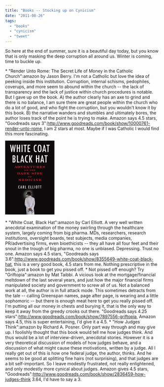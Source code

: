 ```yaml
---
title: "Books -- Stocking up on Cynicism"
date: "2011-08-26"
tags: 
  - "books"
  - "cynicism"
  - "tweet"
---
```


So here at the end of summer, sure it is a beautiful day today, but you know that is only masking the deep corruption all around us. Winter is coming, time to buckle up.

\* "Render Unto Rome: The Secret Life of Money in the Catholic Church":amazon by Jason Berry. I'm not a Catholic but love the idea of peeking inside this institution. Corruption, internal schisms, pedophiles, coverups, and more seem to abound within the church -- the lack of transparency and the lack of justice within church procedures is notable. But I gave up on the book. A) the author clearly has an axe to grind and there is no balance, I am sure there are great people within the church who do a lot of good, and who fight the corruption, but you wouldn't know it by this book. B) the narrative wanders and stumbles and ultimately bores, the author loses track of the point he is trying to make. Amazon says 4.5 stars, "Goodreads says 3":http://www.goodreads.com/book/show/10000761-render-unto-rome, I am 2 stars at most. Maybe if I was Catholic I would find this more fascinating.

[![](images/WCBH-bookcoversmall.jpg "WCBH-bookcoversmall")](http://theludwigs.com/wp-content/uploads/2011/08/WCBH-bookcoversmall.jpg)

\* "White Coat, Black Hat":amazon by Carl Elliott. A very well written anecdotal examination of the money swirling through the healthcare system, largely coming from big pharma. MDs, researchers, research institutions, oversight boards, test subjects, media companies, PR/advertising firms, even bioethicists -- they all have all four feet and their snout in the trough of big pharma, no one is unbiased. Depressing. Trust no one. Amazon says 4.5 stars, "Goodreads says 3.6":http://www.goodreads.com/book/show/8355649-white-coat-black-hat, this is a very good book, 4.5 stars from me. Nothing prescriptive in the book, just a book to get you pissed off. \* Not pissed off enough? Try "Griftopia":amazon by Mat Taibbi. A vicious look at the mortgage/financial meltdown of the last several years, and just how the major financial firms manipulated society and government to screw all of us. Not a balanced work at all, the author is in full attack mode. This sometimes detracts from the tale -- calling Greenspan names, page after page, is wearing and a little sophomoric -- but there is enough meat here to get you really pissed off. I'm putting all our money in chests and burying it, that is the only way to keep it away from the greedy crooks out there. "Goodreads says 4.25 stars":http://www.goodreads.com/book/show/7897556-griftopia, Amazon says 4.5, this is super entertaining, I'd give it a 4.5. \* "How Judges Think":amazon by Richard A. Posner. Only part way through and may give up. I foolishly thought that this book would tell me how judges think. And thus would be a lot of interview-driven, anecdotal stories. However it is a very theoretical discussion of models of how judges behave, and a discussion of what might cause these motivations, written by a judge. All I really get out of this is how one federal judge, the author, thinks. And he seems to be good at splitting fine hairs (not surprising), and that judges are a bit self-important. So I leave modestly frustrated, not really enlightened, and only modestly more cynical about judges. Amazon gives 4.5 stars, "Goodreads":http://www.goodreads.com/book/show/2836459-how-judges-think 3.64, I'd have to say a 3.

